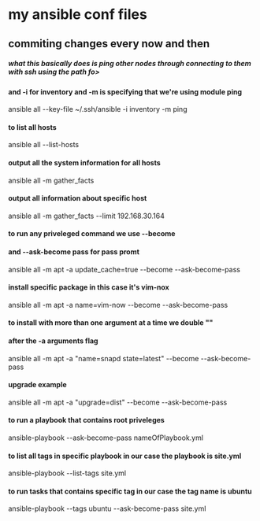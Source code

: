 # my ansible conf files

## commiting changes every now and then
##### what this basically does is ping other nodes through connecting to them with ssh using the path fo>
#### and -i for inventory and -m is specifying that we're using module ping
ansible all --key-file ~/.ssh/ansible -i inventory -m ping

#### to list all hosts
ansible all --list-hosts

#### output all the system information for all hosts
ansible all -m  gather_facts
#### output all information about specific host
ansible all -m gather_facts --limit 192.168.30.164
#### to run any priveleged command we use --become 
#### and --ask-become pass for pass promt
ansible all -m apt -a update_cache=true --become --ask-become-pass
#### install specific package in this case it's vim-nox
ansible all -m apt -a name=vim-now --become --ask-become-pass
#### to install with more than one argument at a time we double "" 
#### after the -a arguments flag 
ansible all -m apt -a "name=snapd state=latest" --become --ask-become-pass
#### upgrade example
ansible all -m apt -a "upgrade=dist" --become --ask-become-pass
#### to run a playbook that contains root priveleges
ansible-playbook  --ask-become-pass nameOfPlaybook.yml
#### to list all tags in specific playbook in our case the playbook is site.yml
ansible-playbook --list-tags site.yml
#### to run tasks that contains specific tag in our case the tag name is ubuntu
ansible-playbook --tags ubuntu --ask-become-pass site.yml
